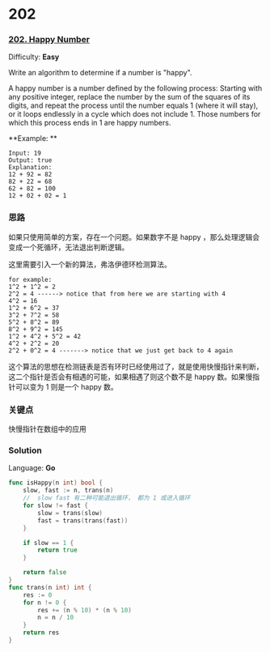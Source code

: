 # 202

### [202\. Happy Number](https://leetcode.com/problems/happy-number/)

Difficulty: **Easy**


Write an algorithm to determine if a number is "happy".

A happy number is a number defined by the following process: Starting with any positive integer, replace the number by the sum of the squares of its digits, and repeat the process until the number equals 1 (where it will stay), or it loops endlessly in a cycle which does not include 1\. Those numbers for which this process ends in 1 are happy numbers.

**Example: **

```
Input: 19
Output: true
Explanation: 
12 + 92 = 82
82 + 22 = 68
62 + 82 = 100
12 + 02 + 02 = 1
```

### 思路
如果只使用简单的方案，存在一个问题。如果数字不是 happy ，那么处理逻辑会变成一个死循环，无法退出判断逻辑。

这里需要引入一个新的算法，弗洛伊德环检测算法。


```
for example:
1^2 + 1^2 = 2
2^2 = 4 ------> notice that from here we are starting with 4
4^2 = 16
1^2 + 6^2 = 37
3^2 + 7^2 = 58
5^2 + 8^2 = 89
8^2 + 9^2 = 145
1^2 + 4^2 + 5^2 = 42
4^2 + 2^2 = 20
2^2 + 0^2 = 4 -------> notice that we just get back to 4 again
```

这个算法的思想在检测链表是否有环时已经使用过了，就是使用快慢指针来判断，这二个指针是否会有相遇的可能，如果相遇了则这个数不是 happy 数。如果慢指针可以变为 1 则是一个 happy 数。


### 关键点
快慢指针在数组中的应用
### Solution

Language: **Go**

```go
func isHappy(n int) bool {
    slow, fast := n, trans(n)
	//  slow fast 有二种可能退出循环， 都为 1 或进入循环
	for slow != fast {
		slow = trans(slow)
		fast = trans(trans(fast))
	}

	if slow == 1 {
		return true
	}

	return false
}
func trans(n int) int {
	res := 0
	for n != 0 {
		res += (n % 10) * (n % 10)
		n = n / 10
	}
	return res
}
```